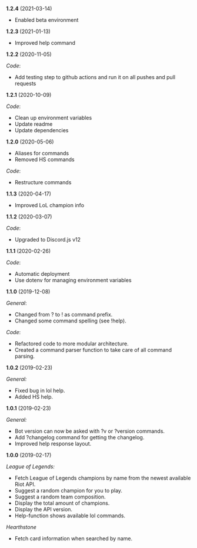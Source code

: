 **1.2.4** (2021-03-14)

- Enabled beta environment

**1.2.3** (2021-01-13)

- Improved help command

**1.2.2** (2020-11-05)

_Code_:

- Add testing step to github actions and run it on all pushes and pull requests

**1.2.1** (2020-10-09)

_Code_:

- Clean up environment variables
- Update readme
- Update dependencies

**1.2.0** (2020-05-06)

- Aliases for commands
- Removed HS commands

_Code_:

- Restructure commands

**1.1.3** (2020-04-17)

- Improved LoL champion info

**1.1.2** (2020-03-07)

_Code_:

- Upgraded to Discord.js v12

**1.1.1** (2020-02-26)

_Code_:

- Automatic deployment
- Use dotenv for managing environment variables

**1.1.0** (2019-12-08)

_General_:

- Changed from ? to ! as command prefix.
- Changed some command spelling (see !help).

_Code_:

- Refactored code to more modular architecture.
- Created a command parser function to take care of all command parsing.

**1.0.2** (2019-02-23)

_General:_

- Fixed bug in lol help.
- Added HS help.

**1.0.1** (2019-02-23)

_General:_

- Bot version can now be asked with ?v or ?version commands.
- Add ?changelog command for getting the changelog.
- Improved help response layout.

**1.0.0** (2019-02-17)

_League of Legends:_

- Fetch League of Legends champions by name from the newest available Riot API.
- Suggest a random champion for you to play.
- Suggest a random team composition.
- Display the total amount of champions.
- Display the API version.
- Help-function shows available lol commands.

_Hearthstone_

- Fetch card information when searched by name.
